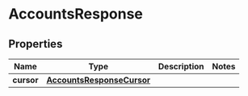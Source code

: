 

# AccountsResponse


## Properties

| Name | Type | Description | Notes |
|------------ | ------------- | ------------- | -------------|
|**cursor** | [**AccountsResponseCursor**](AccountsResponseCursor.md) |  |  |



